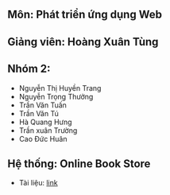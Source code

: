 ## Môn: Phát triển ứng dụng Web
## Giảng viên: Hoàng Xuân Tùng
## Nhóm 2:
- Nguyễn Thị Huyền Trang
- Nguyễn Trọng Thưởng
- Trần Văn Tuấn
- Trần Văn Tú
- Hà Quang Hưng
- Trần xuân Trường
- Cao Đức Huân
## Hệ thống: Online Book Store
- Tài liệu: [link](https://docs.google.com/document/d/1nirlfvY4lF--OIcOufM3g_1XTzV5W-9aZ9SOkiynXjQ/)
